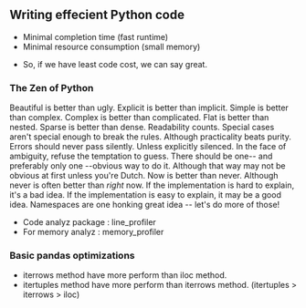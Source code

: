 ## Writing effecient Python code
- Minimal completion time (fast runtime)
- Minimal resource consumption (small memory)
* So, if we have least code cost, we can say great.

### The Zen of Python
Beautiful is better than ugly.
Explicit is better than implicit.
Simple is better than complex.
Complex is better than complicated.
Flat is better than nested.
Sparse is better than dense.
Readability counts.
Special cases aren't special enough to break the rules.
Although practicality beats purity.
Errors should never pass silently.
Unless explicitly silenced.
In the face of ambiguity, refuse the temptation to guess.
There should be one-- and preferably only one --obvious way to do it.
Although that way may not be obvious at first unless you're Dutch.
Now is better than never.
Although never is often better than *right* now.
If the implementation is hard to explain, it's a bad idea.
If the implementation is easy to explain, it may be a good idea.
Namespaces are one honking great idea -- let's do more of those!

* Code analyz package : line_profiler
* For memory analyz : memory_profiler

### Basic pandas optimizations

- iterrows method have more perform than iloc method.
- itertuples method have more perform than iterrows method. (itertuples > iterrows > iloc)

